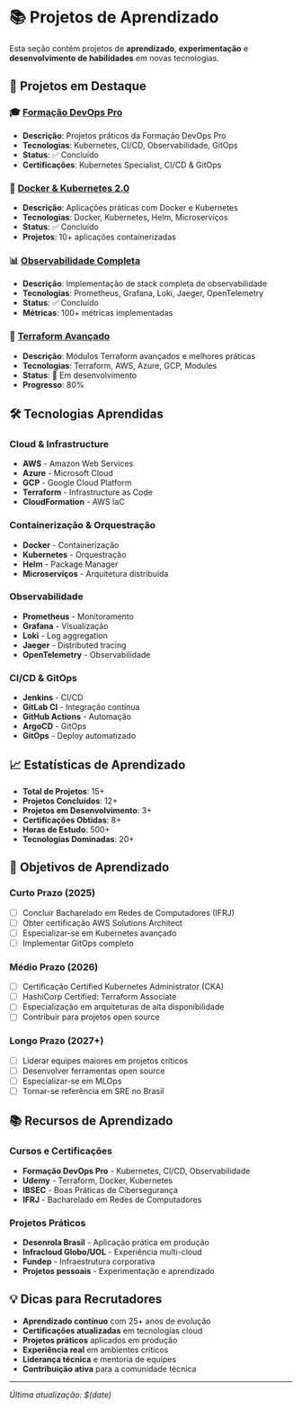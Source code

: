 # 📚 Projetos de Aprendizado

Esta seção contém projetos de **aprendizado**, **experimentação** e **desenvolvimento de habilidades** em novas tecnologias.

## 🚀 Projetos em Destaque

### 🎓 [Formação DevOps Pro](https://github.com/augustojoselg/devops-pro-learning)
- **Descrição**: Projetos práticos da Formação DevOps Pro
- **Tecnologias**: Kubernetes, CI/CD, Observabilidade, GitOps
- **Status**: ✅ Concluído
- **Certificações**: Kubernetes Specialist, CI/CD & GitOps

### 🐳 [Docker & Kubernetes 2.0](https://github.com/augustojoselg/docker-k8s-learning)
- **Descrição**: Aplicações práticas com Docker e Kubernetes
- **Tecnologias**: Docker, Kubernetes, Helm, Microserviços
- **Status**: ✅ Concluído
- **Projetos**: 10+ aplicações containerizadas

### 📊 [Observabilidade Completa](https://github.com/augustojoselg/observability-learning)
- **Descrição**: Implementação de stack completa de observabilidade
- **Tecnologias**: Prometheus, Grafana, Loki, Jaeger, OpenTelemetry
- **Status**: ✅ Concluído
- **Métricas**: 100+ métricas implementadas

### 🔧 [Terraform Avançado](https://github.com/augustojoselg/terraform-advanced)
- **Descrição**: Módulos Terraform avançados e melhores práticas
- **Tecnologias**: Terraform, AWS, Azure, GCP, Modules
- **Status**: 🚧 Em desenvolvimento
- **Progresso**: 80%

## 🛠️ Tecnologias Aprendidas

### Cloud & Infrastructure
- **AWS** - Amazon Web Services
- **Azure** - Microsoft Cloud
- **GCP** - Google Cloud Platform
- **Terraform** - Infrastructure as Code
- **CloudFormation** - AWS IaC

### Containerização & Orquestração
- **Docker** - Containerização
- **Kubernetes** - Orquestração
- **Helm** - Package Manager
- **Microserviços** - Arquitetura distribuída

### Observabilidade
- **Prometheus** - Monitoramento
- **Grafana** - Visualização
- **Loki** - Log aggregation
- **Jaeger** - Distributed tracing
- **OpenTelemetry** - Observabilidade

### CI/CD & GitOps
- **Jenkins** - CI/CD
- **GitLab CI** - Integração contínua
- **GitHub Actions** - Automação
- **ArgoCD** - GitOps
- **GitOps** - Deploy automatizado

## 📈 Estatísticas de Aprendizado

- **Total de Projetos**: 15+
- **Projetos Concluídos**: 12+
- **Projetos em Desenvolvimento**: 3+
- **Certificações Obtidas**: 8+
- **Horas de Estudo**: 500+
- **Tecnologias Dominadas**: 20+

## 🎯 Objetivos de Aprendizado

### Curto Prazo (2025)
- [ ] Concluir Bacharelado em Redes de Computadores (IFRJ)
- [ ] Obter certificação AWS Solutions Architect
- [ ] Especializar-se em Kubernetes avançado
- [ ] Implementar GitOps completo

### Médio Prazo (2026)
- [ ] Certificação Certified Kubernetes Administrator (CKA)
- [ ] HashiCorp Certified: Terraform Associate
- [ ] Especialização em arquiteturas de alta disponibilidade
- [ ] Contribuir para projetos open source

### Longo Prazo (2027+)
- [ ] Liderar equipes maiores em projetos críticos
- [ ] Desenvolver ferramentas open source
- [ ] Especializar-se em MLOps
- [ ] Tornar-se referência em SRE no Brasil

## 📚 Recursos de Aprendizado

### Cursos e Certificações
- **Formação DevOps Pro** - Kubernetes, CI/CD, Observabilidade
- **Udemy** - Terraform, Docker, Kubernetes
- **IBSEC** - Boas Práticas de Cibersegurança
- **IFRJ** - Bacharelado em Redes de Computadores

### Projetos Práticos
- **Desenrola Brasil** - Aplicação prática em produção
- **Infracloud Globo/UOL** - Experiência multi-cloud
- **Fundep** - Infraestrutura corporativa
- **Projetos pessoais** - Experimentação e aprendizado

## 💡 Dicas para Recrutadores

- **Aprendizado contínuo** com 25+ anos de evolução
- **Certificações atualizadas** em tecnologias cloud
- **Projetos práticos** aplicados em produção
- **Experiência real** em ambientes críticos
- **Liderança técnica** e mentoria de equipes
- **Contribuição ativa** para a comunidade técnica

---

*Última atualização: $(date)*
